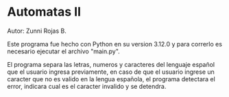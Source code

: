 # Automatas II

Autor: Zunni Rojas B.

Este programa fue hecho con Python en su version 3.12.0 y para correrlo es necesario ejecutar el archivo "main.py".

El programa separa las letras, numeros y caracteres del lenguaje español que el usuario ingresa previamente, 
en caso de que el usuario ingrese un caracter que no es valido en la lengua española, el programa detectara el error, indicara cual es el caracter invalido y se detendra.
